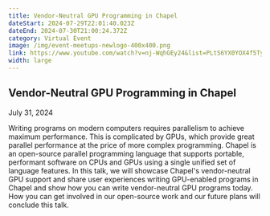 ```yaml
---
title: Vendor-Neutral GPU Programming in Chapel
dateStart: 2024-07-29T22:01:40.023Z
dateEnd: 2024-07-30T21:00:24.372Z
category: Virtual Event
image: /img/event-meetups-newlogo-400x400.png
link: https://www.youtube.com/watch?v=nj-WqhGEy24&list=PLtS6YX0YOX4f5TyRI7jUdjm7D9H4laNlF
width: large
---
```

## Vendor-Neutral GPU Programming in Chapel

July 31, 2024

Writing programs on modern computers requires parallelism to achieve maximum performance. This is complicated by GPUs, which provide great parallel performance at the price of more complex programming. Chapel is an open-source parallel programming language that supports portable, performant software on CPUs and GPUs using a single unified set of language features. In this talk, we will showcase Chapel's vendor-neutral GPU support and share user experiences writing GPU-enabled programs in Chapel and show how you can write vendor-neutral GPU programs today. How you can get involved in our open-source work and our future plans will conclude this talk.